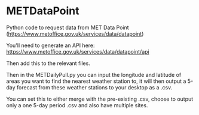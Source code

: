 # METDataPoint
Python code to request data from MET Data Point (https://www.metoffice.gov.uk/services/data/datapoint) 


You'll need to generate an API here: https://www.metoffice.gov.uk/services/data/datapoint/api

Then add this to the relevant files.

Then in the METDailyPull.py you can input the longitude and latitude of areas you want to find the nearest weather station to, it will then output a 5-day forecast from these weather stations to your desktop as a .csv. 

You can set this to either merge with the pre-existing .csv, choose to output only a one 5-day period .csv and also have multiple sites.  
